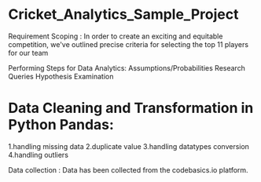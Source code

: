 # Cricket_Analytics_Sample_Project
Requirement Scoping :
In order to create an exciting and equitable competition, we've outlined precise criteria for selecting the top 11 players for our team


Performing Steps for Data Analytics:
Assumptions/Probabilities
Research Queries
Hypothesis Examination


# **Data Cleaning and Transformation in Python Pandas:**

1.handling missing data
2.duplicate value
3.handling datatypes conversion
4.handling outliers

Data collection :
Data has been collected from the codebasics.io platform.
